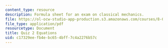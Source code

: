 ```yaml
---
content_type: resource
description: Formula sheet for an exam on classical mechanics.
file: https://ol-ocw-studio-app-production.s3.amazonaws.com/courses/8-012-physics-i-classical-mechanics-fall-2008/c17329eefb4ebc654bff7c4a2276b57c_e2equations.pdf
file_type: application/pdf
resourcetype: Document
title: Quiz 2 Equations
uid: c17329ee-fb4e-bc65-4bff-7c4a2276b57c
---
```

